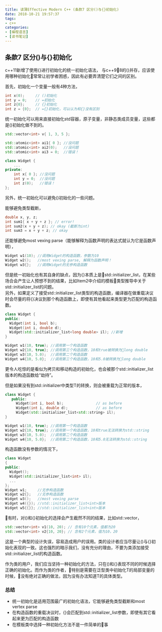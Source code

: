 ```yaml
---
title: 读薄Effective Modern C++ (条款7 区分()与{}初始化)
date: 2018-10-21 19:57:37
tags:
- c++
categories:
- [编程语言]
- [读书笔记]
---
```


## 条款7 区分()与{}初始化
c++11新增了使用{}进行初始化的统一初始化语法， 与c++98的()并存，应该使用哪种初始化常常让初学者困惑，因此有必要弄清楚它们之间的区别。
<!-- more -->
首先，初始化一个变量一般有4种方法，
```cpp
int x(0);     // ()初始化
int y = 0;    // =初始化
int z{0};     // {}初始化
int z = {0};  // ={}初始化，可以认为和{}没有区别
```
统一初始化可以用来直接初始化std容器，原子变量，非静态类成员变量，这些都是()初始化做不到的。
```cpp
std::vector<int> v{ 1, 3, 5 }; 
```
```cpp
std::atomic<int> ai1{ 0 }; //没问题
std::atomic<int> ai2(0);   //没问题
std::atomic<int> ai3 = 0;  //错误！
```
```cpp
class Widget {
    ...
private:
    int x{ 0 }; //没问题
    int y = 0;  //没问题
    int z(0);   //错误！
};
```


另外，统一初始化可以避免()初始化的一些问题。

能够避免类型截断，
```cpp
double x, y, z;
int sum1{ x + y + z }; // error!
int sum2(x + y + z); // okay (截断为int)
int sum3 = x + y + z; // okay
```
还能够避免most vexing parse（能够解释为函数声明的表达式就认为它是函数声明），
```cpp
Widget w1(10); //调用Widget的构造函数，参数为10
Widget w2();   //most vexing parse, 解释为函数声明！
Widget w3{};   //调用Widget的无参构造函数
```
但是统一初始化也有其自身的缺点，因为{}本质上是std::initializer_list，在某些场合会产生让人预想不到的结果，比如Item2中介绍的模板类型推导中关于std::initializer_list的问题。        
另外，如果定义了接受std::initializer_list类型的构造函数，编译器在做重载决议时会尽量的将{}决议到那个构造函数上，即使有其他看起来类型更为匹配的构造函数。
```cpp
class Widget {
public:
  Widget(int i, bool b);
  Widget(int i, double d);
  Widget(std::initializer_list<long double> il); //新增
}

Widget w1(10, true); //调用第一个构造函数
Widget w2{10, true}; //调用第三个构造函数，10和true被转换为long double
Widget w3(10, 5.0);  //调用第二个构造函数
Widget w4{10, 5.0};  //调用第三个构造函数，10和5.0被转换为long double

```
更令人吃惊的是看似为拷贝和移动构造的初始化，也会被那个std::initializer_list版本的构造函数给“劫持”。

但是如果没有到std::initializer<T>中类型T的转换，则会被重载为正常的版本，
```cpp
class Widget {
   public:
     Widget(int i, bool b);               // as before
     Widget(int i, double d);             // as before
     Widget(std::initializer_list<std::string> il);
}

Widget w1(10, true); //调用第一个构造函数
Widget w2{10, true}; //调用第一个构造函数，10和true无法转换为std::string
Widget w3(10, 5.0);  //调用第二个构造函数
Widget w4{10, 5.0};  //调用第二个构造函数，10和5.0无法转换为std::string
```

构造函数没有参数的情况下， 
```cpp
class Widget 
{
public:
  Widget();
  Widget(std::initializer_list<int> il);
  ... 
};
Widget w1;     //无参构造函数
Widget w2{};   //无参构造函数
Widget w3();   //most vexing parse
Widget w4({}); //std::initializer_list<int>版本
Widget w5{{}}; //std::initializer_list<int>版本
```

有时，对()和{}初始化的选择会产生截然不同的结果，比如std::vector，
```cpp
std::vector<int> v1(10, 20); // 含有10个元素，值都为20
std::vector<int> v2{10, 20}; // 含有2个元素，值为10，20
```
这是一个典型的设计失误，容易造成用户的误用。类的设计者应当尽量让()与{}初始化表现的一致。这也强烈的暗示我们，没有充分的理由，不要为类添加接受std::initializer_list的构造函数。

作为类的用户，我们应当坚持一种初始化的方法，只在()和{}表现不同的时候选择正确的初始化。而作为类的作者，特别是需要在泛型类中初始化T的局部变量的时候，没有绝对正确的做法，因为没有办法知道T的具体类型。

### 总结
- 统一初始化是适用范围最广的初始化语法，它能够避免类型截断和most vertex parse
- 在构造函数的重载决议时，{}会匹配到std::initializer_list参数，即使有其它看起来更为匹配的构造函数
- 在模板类中选择一种初始化方法不是一件简单的事



